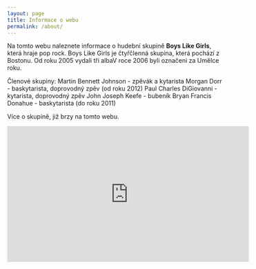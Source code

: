 ```yaml
---
layout: page
title: Informace o webu
permalink: /about/
---
```


Na tomto webu naleznete informace o hudební skupině **Boys Like Girls**, která hraje pop rock. Boys Like Girls je čtyřčlenná skupina, která pochází z Bostonu. Od roku 2005 vydali tři albaV roce 2006 byli označeni za Umělce roku. 

Členové skupiny:
Martin Bennett Johnson - zpěvák a kytarista
Morgan Dorr - baskytarista, doprovodný zpěv (od roku 2012)
Paul Charles DiGiovanni - kytarista, doprovodný zpěv
John Joseph Keefe - bubeník
Bryan Francis Donahue - baskytarista (do roku 2011)

Více o skupině, již brzy na tomto webu.

<iframe width="560" height="315" src="https://www.youtube.com/embed/JGPgxoIPY6Q" frameborder="0" allowfullscreen></iframe>
